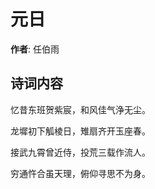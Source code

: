 # 元日

**作者**: 任伯雨

## 诗词内容

忆昔东班贺紫宸，和风佳气浄无尘。

龙墀初下觚棱日，雉扇齐开玉座春。

接武九霄曾近侍，投荒三载作流人。

穷通忤合虽天理，俯仰寻思不为身。

